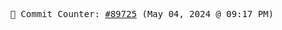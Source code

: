 <p align="center">
    <samp>
        📮 Commit Counter: <a href="https://github.com/Javascript-void0/Javascript-void0/commits/main">#89725</a> (May 04, 2024 @ 09:17 PM)
    </samp>
</p>